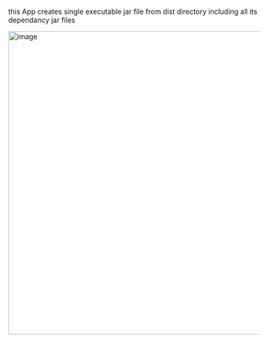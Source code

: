 this App creates single executable jar file from dist directory including all its dependancy jar files 

<img width="852" height="607" alt="image" src="https://github.com/user-attachments/assets/b4a0792f-b837-4d59-bfb7-3b623f1e7bbd" />
